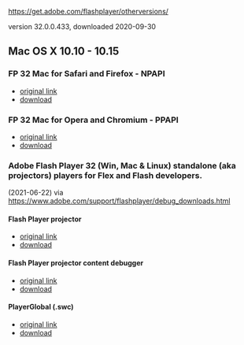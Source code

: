 https://get.adobe.com/flashplayer/otherversions/

version 32.0.0.433, downloaded 2020-09-30

## Mac OS X 10.10 - 10.15

### FP 32 Mac for Safari and Firefox - NPAPI

- [original link](https://get.adobe.com/flashplayer/download/?installer=FP_32_Mac_for_Safari_and_Firefox_-_NPAPI&stype=7706&standalone=1)
- [download](https://github.com/7468696e6b/adobeflash-archive/blob/master/macosx10_10-10_15/install_flash_player_osx.dmg?raw=true)

### FP 32 Mac for Opera and Chromium - PPAPI

 - [original link](https://get.adobe.com/flashplayer/download/?installer=FP_32_Mac_for_Opera_and_Chromium_-_PPAPI&stype=7706&standalone=1)
 - [download](https://github.com/7468696e6b/adobeflash-archive/blob/master/macosx10_10-10_15/install_flash_player_osx_ppapi.dmg?raw=true)

### Adobe Flash Player 32 (Win, Mac & Linux) standalone (aka projectors) players for Flex and Flash developers.
(2021-06-22) via https://www.adobe.com/support/flashplayer/debug_downloads.html

#### Flash Player projector
- [original link](https://fpdownload.macromedia.com/pub/flashplayer/updaters/32/flashplayer_32_sa.dmg)
- [download](https://github.com/7468696e6b/adobeflash-archive/blob/master/macosx10_10-10_15/flashplayer_32_sa.dmg?raw=true)
#### Flash Player projector content debugger
- [original link](https://fpdownload.macromedia.com/pub/flashplayer/updaters/32/flashplayer_32_sa_debug.dmg)
- [download](https://github.com/7468696e6b/adobeflash-archive/blob/master/macosx10_10-10_15/flashplayer_32_sa_debug.dmg?raw=true)
#### PlayerGlobal (.swc)
- [original link](https://fpdownload.macromedia.com/get/flashplayer/updaters/32/playerglobal32_0.swc)
- [download](https://github.com/7468696e6b/adobeflash-archive/blob/master/playerglobal32_0.swc?raw=true)
